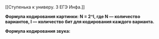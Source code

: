[[Ступенька к универу. 3 ЕГЭ Инфа.]]


**Формула кодирования картинки:** 
**N = 2^I, где N — количество вариантов, I — количество бит для кодирования каждого варианта.**


**Формула кодирования звука:**

